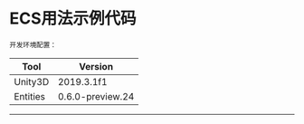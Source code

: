 # ECS用法示例代码

    开发环境配置：
|Tool|Version|
|---|---
|Unity3D|2019.3.1f1
|Entities|0.6.0-preview.24
****
